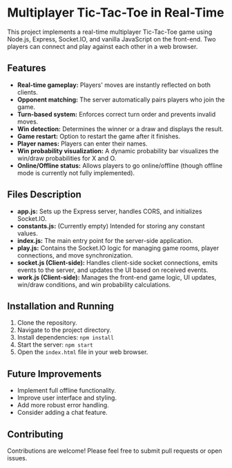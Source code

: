 # Multiplayer Tic-Tac-Toe in Real-Time

This project implements a real-time multiplayer Tic-Tac-Toe game using Node.js, Express, Socket.IO, and vanilla JavaScript on the front-end.  Two players can connect and play against each other in a web browser.

## Features

* **Real-time gameplay:**  Players' moves are instantly reflected on both clients.
* **Opponent matching:**  The server automatically pairs players who join the game.
* **Turn-based system:**  Enforces correct turn order and prevents invalid moves.
* **Win detection:**  Determines the winner or a draw and displays the result.
* **Game restart:** Option to restart the game after it finishes.
* **Player names:**  Players can enter their names.
* **Win probability visualization:**  A dynamic probability bar visualizes the win/draw probabilities for X and O.
* **Online/Offline status:** Allows players to go online/offline (though offline mode is currently not fully implemented).


## Files Description

* **app.js:** Sets up the Express server, handles CORS, and initializes Socket.IO.
* **constants.js:** (Currently empty) Intended for storing any constant values.
* **index.js:** The main entry point for the server-side application.
* **play.js:** Contains the Socket.IO logic for managing game rooms, player connections, and move synchronization.
* **socket.js (Client-side):** Handles client-side socket connections, emits events to the server, and updates the UI based on received events.
* **work.js (Client-side):**  Manages the front-end game logic, UI updates, win/draw conditions, and win probability calculations.


## Installation and Running

1. Clone the repository.
2. Navigate to the project directory.
3. Install dependencies: `npm install`
4. Start the server: `npm start`
5. Open the `index.html` file in your web browser.


## Future Improvements

* Implement full offline functionality.
* Improve user interface and styling.
* Add more robust error handling.
* Consider adding a chat feature.


## Contributing

Contributions are welcome!  Please feel free to submit pull requests or open issues.
